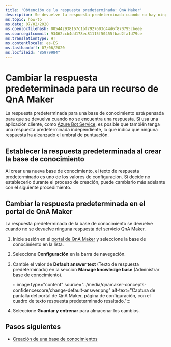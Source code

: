 ```yaml
---
title: 'Obtención de la respuesta predeterminada: QnA Maker'
description: Se devuelve la respuesta predeterminada cuando no hay ninguna coincidencia con la pregunta. Puede que desee cambiar la respuesta predeterminada de la respuesta predeterminada estándar.
ms.topic: how-to
ms.date: 07/02/2020
ms.openlocfilehash: 005442938167c1bf7927603c44d6f870795cbeee
ms.sourcegitcommit: 93462ccb4dd178ec81115f50455fbad2fa1d79ce
ms.translationtype: HT
ms.contentlocale: es-ES
ms.lasthandoff: 07/06/2020
ms.locfileid: "85979984"
---
```

# <a name="change-default-answer-for-a-qna-maker-resource"></a>Cambiar la respuesta predeterminada para un recurso de QnA Maker

La respuesta predeterminada para una base de conocimiento está pensada para que se devuelva cuando no se encuentra una respuesta. Si usa una aplicación cliente, como [Azure Bot Service](https://docs.microsoft.com/azure/bot-service/bot-builder-howto-qna?view=azure-bot-service-4.0&tabs=cs#calling-qna-maker-from-your-bot), es posible que también tenga una respuesta predeterminada independiente, lo que indica que ninguna respuesta ha alcanzado el umbral de puntuación.

## <a name="set-default-answer-when-you-create-knowledge-base"></a>Establecer la respuesta predeterminada al crear la base de conocimiento

Al crear una nueva base de conocimiento, el texto de respuesta predeterminado es uno de los valores de configuración. Si decide no establecerlo durante el proceso de creación, puede cambiarlo más adelante con el siguiente procedimiento.

## <a name="change-default-answer-in-qna-maker-portal"></a>Cambiar la respuesta predeterminada en el portal de QnA Maker

La respuesta predeterminada de la base de conocimiento se devuelve cuando no se devuelve ninguna respuesta del servicio QnA Maker.

1. Inicie sesión en el [portal de QnA Maker](https://www.qnamaker.ai/) y seleccione la base de conocimiento en la lista.
1. Seleccione **Configuración** en la barra de navegación.
1. Cambie el valor de **Default answer text** (Texto de respuesta predeterminado) en la sección **Manage knowledge base** (Administrar base de conocimiento).

    :::image type="content" source="../media/qnamaker-concepts-confidencescore/change-default-answer.png" alt-text="Captura de pantalla del portal de QnA Maker, página de configuración, con el cuadro de texto respuesta predeterminado resaltado.":::

1. Seleccione **Guardar y entrenar** para almacenar los cambios.

## <a name="next-steps"></a>Pasos siguientes

* [Creación de una base de conocimientos](../How-to/manage-knowledge-bases.md)